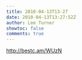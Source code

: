```yaml
---
title: 2010-04-13T13-27
date: 2010-04-13T13:27:52Z
author: Lee Turner
showtoc: false
comments: true
---
```


http://bestc.am/WUzN

